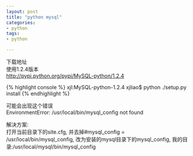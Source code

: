 ```yaml
---
layout: post
title: "python mysql"
categories:
- python 
tags:
- python 

--- 
```


下载地址  
使用1.2.4版本  
<http://pypi.python.org/pypi/MySQL-python/1.2.4>

{% highlight console %}
xjl:MySQL-python-1.2.4 xjliao$ python ./setup.py install
{% endhighlight %}

可能会出现这个错误  
EnvironmentError: /usr/local/bin/mysql_config not found  

解决方案:  
打开当前目录下的site.cfg, 并去掉#mysql\_config = /usr/local/bin/mysql\_config,
改为安装的mysql目录下的mysql\_config,
我的目录:/usr/local/mysql/bin/mysql\_config
